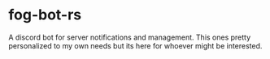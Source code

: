 # fog-bot-rs
A discord bot for server notifications and management. This ones pretty personalized to my own needs but its here for whoever might be interested.
